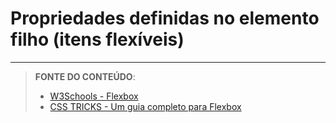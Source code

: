 # Propriedades definidas no elemento filho (itens flexíveis)









***


> **FONTE DO CONTEÚDO**:
>
> - [W3Schools - Flexbox](https://www.w3schools.com/css/css3_flexbox.asp)
> - [CSS TRICKS - Um guia completo para Flexbox](https://css-tricks.com/snippets/css/a-guide-to-flexbox/)
